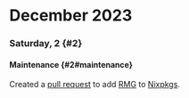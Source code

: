 # December 2023

### Saturday, 2 {#2}

#### Maintenance {#2#maintenance}

Created a [pull request](https://github.com/NixOS/nixpkgs/pull/271617) to add [RMG](https://github.com/Rosalie241/RMG) to [Nixpkgs](https://github.com/NixOS/nixpkgs).